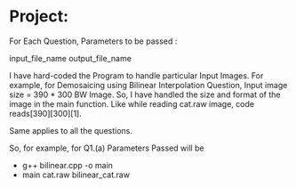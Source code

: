 # Project:

For Each Question, Parameters to be passed : 

input_file_name output_file_name

I have hard-coded the Program to handle particular Input Images. 
For example, for Demosaicing using Bilinear Interpolation Question, Input image size  = 390 * 300 BW Image. 
So, I have handled the size and format of the image in the main function. 
Like while reading cat.raw image, code reads[390][300][1].

Same applies to all the questions. 

So, for example, for Q1.(a) Parameters Passed will be
* g++ bilinear.cpp -o main
* main cat.raw bilinear_cat.raw
